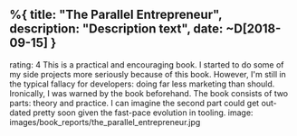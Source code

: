 %{
  title: "The Parallel Entrepreneur",
  description: "Description text",
  date: ~D[2018-09-15]
}
---
rating: 4
This is a practical and encouraging book. I started to do some of my side projects more seriously because of this book. However, I'm still in the typical fallacy for developers: doing far less marketing than should. Ironically, I was warned by the book beforehand. The book consists of two parts: theory and practice. I can imagine the second part could get out-dated pretty soon given the fast-pace evolution in tooling.
image: images/book_reports/the_parallel_entrepreneur.jpg
